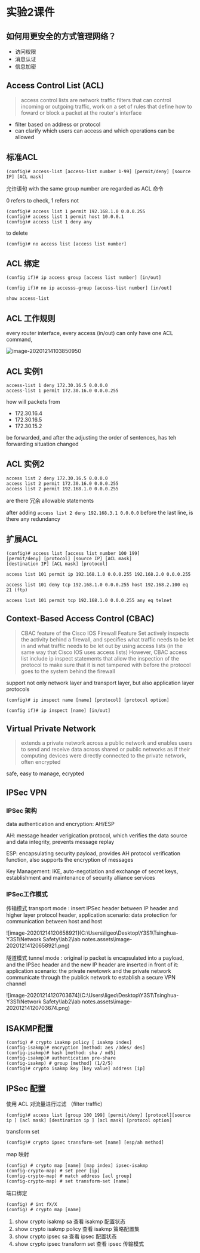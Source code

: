 # 实验2课件

## 如何用更安全的方式管理网络？

- 访问权限
- 消息认证
- 信息加密

## Access Control List (ACL)

> access control lists are network traffic filters that can control incoming or outgoing traffic, work on a set of rules that define how to foward or block a packet at the router's interface

- filter based on address or protocol
- can clarify which users can access and which operations can be allowed

## 标准ACL

```
(config)# access-list [access-list number 1-99] [permit/deny] [source IP] [ACL mask]
```

允许语句 with the same group number are regarded as ACL 命令

0 refers to check, 1 refers not

```
(config)# access list 1 permit 192.168.1.0 0.0.0.255
(config)# access list 1 permit host 10.0.0.1
(config)# access list 1 deny any
```

to delete

```
(config)# no access list [access list number]
```

## ACL 绑定

```
(config if)# ip access group [access list number] [in/out]

(config if)# no ip accesss-group [access-list number] [in/out]

show access-list
```

## ACL 工作规则

every router interface, every access (in/out) can only have one ACL command, 

![image-20201214103850950](C:\Users\ligeo\AppData\Roaming\Typora\typora-user-images\image-20201214103850950.png)

## ACL 实例1

```
access-list 1 deny 172.30.16.5 0.0.0.0
access-list 1 permit 172.30.16.0 0.0.0.255
```

how will packets from 

- 172.30.16.4
- 172.30.16.5
- 172.30.15.2

be forwarded, and after the adjusting the order of sentences, has teh forwarding situation changed

## ACL 实例2

```
access list 2 deny 172.30.16.5 0.0.0.0
access list 2 permit 172.30.16.0 0.0.0.255
access list 2 permit 192.168.1.0 0.0.0.255
```

are there 冗余 allowable statements 

after adding ```access list 2 deny 192.168.3.1 0.0.0.0``` before the last line, is there any redundancy

## 扩展ACL

```
(config)# access list [access list number 100 199]
[permit/deny] [protocol] [source IP] [ACL mask]
[destination IP] [ACL mask] [protocol]

access list 101 permit ip 192.168.1.0 0.0.0.255 192.168.2.0 0.0.0.255

access list 101 deny tcp 192.168.1.0 0.0.0.255 host 192.168.2.100 eq 21 (ftp)

access list 101 permit tcp 192.168.1.0 0.0.0.255 any eq telnet
```

## Context-Based Access Control (CBAC)

>  CBAC feature of the Cisco IOS Firewall Feature Set actively inspects the activity behind a firewall, and specifies what traffic needs to be let in and what traffic needs to be let out by using access lists (in the same way that Cisco IOS uses access lists) However, CBAC access list include ip inspect statements that allow the inspection of the protocol to make sure that it is not tampered with before the protocol goes to the system behind the firewall

support not only network layer and transport layer, but also application layer protocols

```
(config)# ip inspect name [name] [protocol] [protocol option]

(config if)# ip inspect [name] [in/out]
```

## Virtual Private Network

> extends a private network across a public network and enables users to send and receive data across shared or public networks as if their computing devices were directly connected to the private network, often encrypted

safe, easy to manage, ecrypted

## IPSec VPN

### IPSec 架构

data authentication and encryption: AH/ESP

AH: message header verigication protocol, which verifies the data source and data integrity, prevents message replay

ESP: encapsulating security payload, provides AH protocol verification function, also supports the encryption of messages

Key Management: IKE, auto-negotiation and exchange of secret keys, establishment and maintenance of security alliance services

### IPSec工作模式

传输模式 transport mode : insert IPSec header between IP header and higher layer protocol header, application scenario: data protection for communication between host and host

![image-20201214120658921](C:\Users\ligeo\Desktop\Y3S1\Tsinghua-Y3S1\Network Safety\lab2\lab notes.assets\image-20201214120658921.png)

隧道模式 tunnel mode : original ip packet is encapsulated into a payload, and the IPSec header and the new IP header are inserted in front of it: application scenario: the private newtowrk and the private network communicate through the publick network to establish a secure VPN channel 

![image-20201214120703674](C:\Users\ligeo\Desktop\Y3S1\Tsinghua-Y3S1\Network Safety\lab2\lab notes.assets\image-20201214120703674.png)

## ISAKMP配置

```
(config) # crypto isakmp policy [ isakmp index]
(config-isakmp)# encryption [method: aes /3des/ des]
(config-isakmp)# hash [method: sha / md5]
(config-isakmp)# authentication pre-share
(config-isakmp) # group [method] (1/2/5)
(config)# crypto isakmp key [key value] address [ip]
```

## IPSec 配置

使用 ACL 对流量进行过滤 （filter traffic）

``` 
(config)# access list [group 100 199] [permit/deny] [protocol][source ip ] [acl mask] [destination ip ] [acl mask] [protocol option]
```

transform set 

```
(config)# crypto ipsec transform-set [name] [esp/ah method] 
```

map 映射

```
(config) # crypto map [name] [map index] ipsec-isakmp
(config-crypto-map) # set peer [ip]
(config-crypto-map) # match address [acl group]
(config-crypto-map) # set transform-set [name]
```

端口绑定

```
(config) # int fX/X 
(config) # crypto map [name]
```

1. show crypto isakmp sa
   查看 isakmp 配置状态
2. show crypto isakmp policy
   查看 isakmp 策略配置集
3. show crypto ipsec sa
   查看 ipsec 配置状态
4. show crypto ipsec transform set
   查看 ipsec 传输模式



